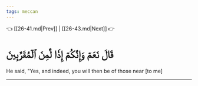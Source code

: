 ```yaml
---
tags: meccan
---
```


👈 [[26-41.md|Prev]] | [[26-43.md|Next]] 👉

# قَالَ نَعَمۡ وَإِنَّكُمۡ إِذٗا لَّمِنَ ٱلۡمُقَرَّبِينَ

He said, "Yes, and indeed, you will then be of those near [to me]

---

